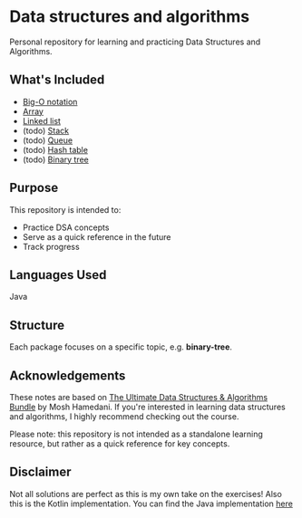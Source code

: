 # Data structures and algorithms

Personal repository for learning and practicing Data Structures and Algorithms.

## What's Included

- [Big-O notation](big-o-notation/)
- [Array](src/main/kotlin/array/)
- [Linked list](src/main/kotlin/linked_list/)
- (todo) [Stack](stack/)
- (todo) [Queue](queue/)
- (todo) [Hash table](hash-table)
- (todo) [Binary tree](binary-tree/)

## Purpose

This repository is intended to:

- Practice DSA concepts
- Serve as a quick reference in the future
- Track progress

## Languages Used

Java

## Structure

Each package focuses on a specific topic, e.g. **binary-tree**.

## Acknowledgements

These notes are based on [The Ultimate Data Structures & Algorithms Bundle](https://codewithmosh.com/p/data-structures-algorithms) by Mosh Hamedani. If you're interested in learning data structures and algorithms, I highly recommend checking out the course.

Please note: this repository is not intended as a standalone learning resource, but rather as a quick reference for key concepts.

## Disclaimer

Not all solutions are perfect as this is my own take on the exercises! Also this is the Kotlin implementation. You can find the Java implementation [here](https://github.com/venelinpetrov/data-structures-and-algorithms)